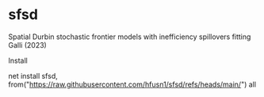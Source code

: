 # sfsd

Spatial Durbin stochastic frontier models with inefficiency spillovers fitting Galli (2023)

Install

net install sfsd, from("https://raw.githubusercontent.com/hfusn1/sfsd/refs/heads/main/") all
